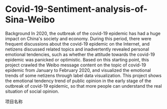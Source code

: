 # Covid-19-Sentiment-analysis-of-Sina-Weibo
Background
In 2020, the outbreak of the covid-19 epidemic has had a huge impact on China's society and economy. During this period, there were frequent discussions about the  covid-19 epidemic on the Internet, and netizens discussed related topics and inadvertently revealed personal emotional tendencies, such as whether the attitude towards the  covid-19 epidemic was panicked or optimistic. Based on this starting point, this project crawled the Weibo message content on the topic of  covid-19 epidemic from January to February 2020, and visualized the emotional trends of some netizens through label data visualization. This project shows the emotional tendency trend of public opinion in the early stage of the outbreak of  covid-19 epidemic, so that more people can understand the real situation of social opinion.

项目名称
